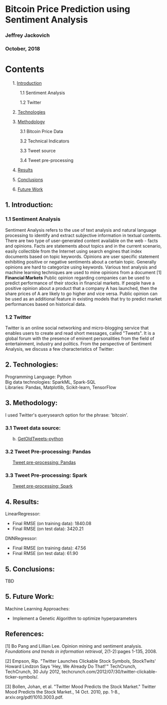 Bitcoin Price Prediction using Sentiment Analysis  
=================================================================

### Jeffrey Jackovich
### October, 2018
# Contents
<div>
    <ul>1. <a href="https://github.com/JeffreyJackovich/bitcoin-prediction-with-sentiment#1-introduction">Introduction</a></ul>
    <ul><ul>1.1 Sentiment Analysis</ul></ul>
    <ul><ul>1.2 Twitter</ul></ul>
    <ul>2. <a href="https://github.com/JeffreyJackovich/bitcoin-prediction-with-sentiment#2-technologies">Technologies</a></ul>
    <ul>3. <a href="https://github.com/JeffreyJackovich/bitcoin-prediction-with-sentiment#3-methodology">Methodology</a></ul>
      <ul><ul>3.1 Bitcoin Price Data</ul></ul>
      <ul><ul>3.2 Technical Indicators</ul></ul>
      <ul><ul>3.3 Tweet source</ul></ul>
      <ul><ul>3.4 Tweet pre-processing</ul></ul>
    <ul>4. <a href="https://github.com/JeffreyJackovich/bitcoin-prediction-with-sentiment#4-results">Results</a></ul>
    <ul>5. <a href="https://github.com/JeffreyJackovich/bitcoin-prediction-with-sentiment#5-conclusions">Conclusions</a></ul>
    <ul>6. <a href="https://github.com/JeffreyJackovich/bitcoin-prediction-with-sentiment#6-future-work">Future Work</a></ul>
</div>

## 1. Introduction:  

###  1.1  Sentiment Analysis

Sentiment Analysis refers to the use of text analysis and natural language
processing to identify and extract subjective information in textual contents.
There are two type of user-generated content available on the web - facts and
opinions. Facts are statements about topics and in the current scenario,
easily collectible from the Internet using search engines that index documents
based on topic keywords. Opinions are user specific statement exhibiting
positive or negative sentiments about a certain topic. Generally opinions are
hard to categorize using keywords. Various text analysis and machine learning
techniques are used to mine opinions from a document [1]
**Financial Markets**
     Public opinion regarding companies can be used to predict performance of their stocks in financial markets. If people have a positive opinion about a product that a company A has launched, then the share prices of A are likely to go higher and vice versa. Public opinion can be used as an additional feature in existing models that try to predict market performances based on historical data.
     
###  1.2  Twitter
Twitter is an online social networking and micro-blogging service that enables
users to create and read short messages, called "Tweets". It is a global forum
with the presence of eminent personalities from the field of entertainment,
industry and politics. From the perspective of Sentiment
Analysis, we discuss a few characteristics of Twitter:

## 2. Technologies:
Programming Language: Python
<br>
Big data technologies: SparkML, Spark-SQL
<br>
Libraries: Pandas, Matplotlib, Scikit-learn, TensorFlow
 
## 3. Methodology: 
I used Twitter's querysearch option for the phrase: 'bitcoin'.

### 3.1 Tweet data source:
<ul>b. <a href="https://github.com/Jefferson-Henrique/GetOldTweets-python">GetOldTweets-python</a></ul>

### 3.2 Tweet Pre-processing: Pandas 
<ul><a href="https://github.com/JeffreyJackovich/bitcoin-prediction-with-sentiment/blob/master/tweet_pre-processing.ipynb">Tweet pre-processing: Pandas</a></ul>

### 3.3 Tweet Pre-processing: Spark 
<ul><a href="https://github.com/JeffreyJackovich/bitcoin-prediction-using-sentiment/blob/master/tweet_pre-processing_spark.ipynb">Tweet pre-processing: Spark</a></ul>

## 4. Results: 
LinearRegressor:
- Final RMSE (on training data): 1840.08
- Final RMSE (on test data): 3420.21

DNNRegressor:
- Final RMSE (on training data): 47.56
- Final RMSE (on test data): 61.90

<!--
<p><img width="1000"  
        src="https://github.com/JeffreyJackovich/bitcoin-prediction-using-sentiment/blob/master/plots/linearRegressor_test_results.png"> </p>
<br>
<br>
-->

## 5. Conclusions:
TBD  

## 5. Future Work:
Machine Learning Approaches: 
- Implement a Genetic Algorithm to optimize hyperparameters

## References:

[1] Bo Pang and Lillian Lee. Opinion mining and sentiment analysis. _Foundations and trends in information retrieval_, 2(1-2):pages 1-135, 2008. 

[2] Empson, Rip. "Twitter Launches Clickable Stock Symbols, StockTwits' Howard Lindzon Says 'Hey, We Already Do That!'" TechCrunch, TechCrunch, 30 July 2012, techcrunch.com/2012/07/30/twitter-clickable-ticker-symbols/.

[3] Bollen, Johan, et al. "Twitter Mood Predicts the Stock Market." Twitter Mood Predicts the Stock Market., 14 Oct. 2010, pp. 1-8., arxiv.org/pdf/1010.3003.pdf.
